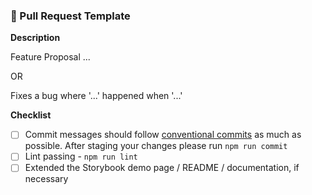 ### 🚀 Pull Request Template

**Description**

Feature Proposal ...

OR

Fixes a bug where '...' happened when '...'

**Checklist**

- [ ] Commit messages should follow [conventional commits](https://www.conventionalcommits.org/en/v1.0.0/) as much as possible. After staging your changes please run `npm run commit`
- [ ] Lint passing - `npm run lint`
- [ ] Extended the Storybook demo page / README / documentation, if necessary
